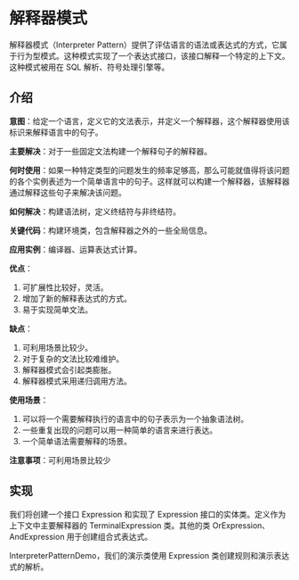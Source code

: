 # 解释器模式

解释器模式（Interpreter Pattern）提供了评估语言的语法或表达式的方式，它属于行为型模式。这种模式实现了一个表达式接口，该接口解释一个特定的上下文。这种模式被用在 SQL 解析、符号处理引擎等。

## 介绍

__意图__：给定一个语言，定义它的文法表示，并定义一个解释器，这个解释器使用该标识来解释语言中的句子。

__主要解决__：对于一些固定文法构建一个解释句子的解释器。

__何时使用__：如果一种特定类型的问题发生的频率足够高，那么可能就值得将该问题的各个实例表述为一个简单语言中的句子。这样就可以构建一个解释器，该解释器通过解释这些句子来解决该问题。

__如何解决__：构建语法树，定义终结符与非终结符。

__关键代码__：构建环境类，包含解释器之外的一些全局信息。

__应用实例__：编译器、运算表达式计算。

__优点__：

1. 可扩展性比较好，灵活。
2. 增加了新的解释表达式的方式。
3. 易于实现简单文法。

__缺点__：

1. 可利用场景比较少。
2. 对于复杂的文法比较难维护。
3. 解释器模式会引起类膨胀。
4. 解释器模式采用递归调用方法。

__使用场景__：

1. 可以将一个需要解释执行的语言中的句子表示为一个抽象语法树。
2. 一些重复出现的问题可以用一种简单的语言来进行表达。
3. 一个简单语法需要解释的场景。

__注意事项__：可利用场景比较少

## 实现

我们将创建一个接口 Expression 和实现了 Expression 接口的实体类。定义作为上下文中主要解释器的 TerminalExpression 类。其他的类 OrExpression、AndExpression 用于创建组合式表达式。

InterpreterPatternDemo，我们的演示类使用 Expression 类创建规则和演示表达式的解析。
